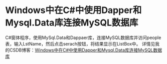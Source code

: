 # Windows中在C#中使用Dapper和Mysql.Data库连接MySQL数据库
C#窗体程序，使用MySql.Data和Dappaer库，连接MySQL数据库并访问people表，输入LstName，然后点击serach按钮，将结果显示在ListBox中。
详情见我的CSDB博客：[Windows中在C#中使用Dapper和Mysql.Data库连接MySQL数据库](https://ccf19881030.blog.csdn.net/article/details/136581740?spm=1001.2014.3001.5502)
